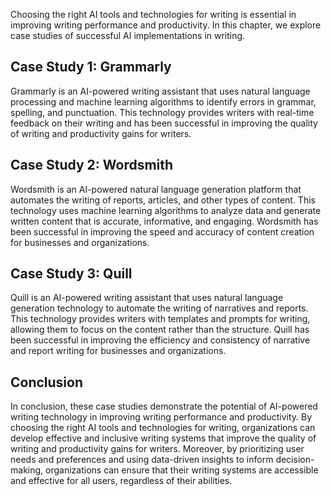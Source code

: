 

Choosing the right AI tools and technologies for writing is essential in improving writing performance and productivity. In this chapter, we explore case studies of successful AI implementations in writing.

Case Study 1: Grammarly
-----------------------

Grammarly is an AI-powered writing assistant that uses natural language processing and machine learning algorithms to identify errors in grammar, spelling, and punctuation. This technology provides writers with real-time feedback on their writing and has been successful in improving the quality of writing and productivity gains for writers.

Case Study 2: Wordsmith
-----------------------

Wordsmith is an AI-powered natural language generation platform that automates the writing of reports, articles, and other types of content. This technology uses machine learning algorithms to analyze data and generate written content that is accurate, informative, and engaging. Wordsmith has been successful in improving the speed and accuracy of content creation for businesses and organizations.

Case Study 3: Quill
-------------------

Quill is an AI-powered writing assistant that uses natural language generation technology to automate the writing of narratives and reports. This technology provides writers with templates and prompts for writing, allowing them to focus on the content rather than the structure. Quill has been successful in improving the efficiency and consistency of narrative and report writing for businesses and organizations.

Conclusion
----------

In conclusion, these case studies demonstrate the potential of AI-powered writing technology in improving writing performance and productivity. By choosing the right AI tools and technologies for writing, organizations can develop effective and inclusive writing systems that improve the quality of writing and productivity gains for writers. Moreover, by prioritizing user needs and preferences and using data-driven insights to inform decision-making, organizations can ensure that their writing systems are accessible and effective for all users, regardless of their abilities.

